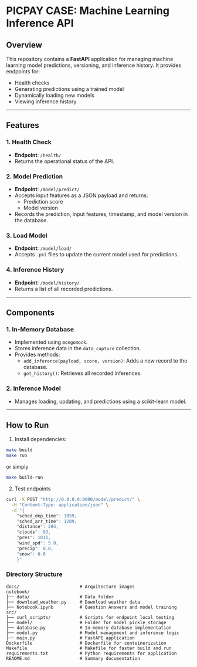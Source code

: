 # PICPAY CASE: Machine Learning Inference API

## Overview
This repository contains a **FastAPI** application for managing machine learning model predictions, versioning, and inference history. It provides endpoints for:
- Health checks
- Generating predictions using a trained model
- Dynamically loading new models
- Viewing inference history

---

## Features
### 1. Health Check
- **Endpoint**: `/health/`
- Returns the operational status of the API.

### 2. Model Prediction
- **Endpoint**: `/model/predict/`
- Accepts input features as a JSON payload and returns:
  - Prediction score
  - Model version
- Records the prediction, input features, timestamp, and model version in the database.

### 3. Load Model
- **Endpoint**: `/model/load/`
- Accepts `.pkl` files to update the current model used for predictions.

### 4. Inference History
- **Endpoint**: `/model/history/`
- Returns a list of all recorded predictions.

---

## Components
### 1. In-Memory Database
- Implemented using `mongomock`.
- Stores inference data in the `data_capture` collection.
- Provides methods:
  - `add_inference(payload, score, version)`: Adds a new record to the database.
  - `get_history()`: Retrieves all recorded inferences.

### 2. Inference Model
- Manages loading, updating, and predictions using a scikit-learn model.

---

## How to Run
1. Install dependencies:

```bash
make build
make run
```

or simply

```bash
make build-run
```

2. Test endpoints

```bash
curl -X POST "http://0.0.0.0:8000/model/predict/" \
  -H "Content-Type: application/json" \
  -d "{
    "sched_dep_time": 1059,
    "sched_arr_time": 1209,
    "distance": 284,
    "clouds": 93,
    "pres": 1011,
    "wind_spd": 5.8,
    "precip": 0.0,
    "snow": 0.0
    }"
```

### Directory Structure
```
docs/                       # Arquitecture images
notebook/
├── data/                   # Data folder
├── download_weather.py     # Download weather data
├── Notebook.ipynb          # Question Answers and model training
src/
├── curl_scripts/           # Scripts for endpoint local testing
├── model/                  # Folder for model pickle storage
├── database.py             # In-memory database implementation
├── model.py                # Model management and inference logic
├── main.py                 # FastAPI application
Dockerfile                  # Dockerfile for conteinerization
Makefile                    # Makefile for faster build and run
requirements.txt            # Python requirements for application
README.md                   # Summary documentation
```